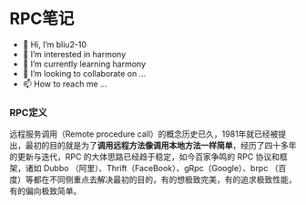 # RPC笔记

* 👋 Hi, I’m bliu2-10
* 👀 I’m interested in harmony
* 🌱 I’m currently learning harmony
* 💞️ I’m looking to collaborate on ...
* 📫 How to reach me ...



### RPC定义 

远程服务调用（Remote procedure call）的概念历史已久，1981年就已经被提出，最初的目的就是为了**调用远程方法像调用本地方法一样简单**，经历了四十多年的更新与迭代，RPC 的大体思路已经趋于稳定，如今百家争鸣的 RPC 协议和框架，诸如 Dubbo  （阿里）、Thrift（FaceBook）、gRpc（Google）、brpc  （百度）等都在不同侧重点去解决最初的目的，有的想极致完美，有的追求极致性能，有的偏向极致简单。





